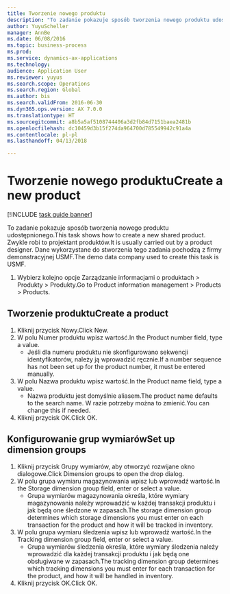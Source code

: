 ```yaml
--- 
title: Tworzenie nowego produktu
description: "To zadanie pokazuje sposób tworzenia nowego produktu udostępnionego."
author: YuyuScheller
manager: AnnBe
ms.date: 06/08/2016
ms.topic: business-process
ms.prod: 
ms.service: dynamics-ax-applications
ms.technology: 
audience: Application User
ms.reviewer: yuyus
ms.search.scope: Operations
ms.search.region: Global
ms.author: bis
ms.search.validFrom: 2016-06-30
ms.dyn365.ops.version: AX 7.0.0
ms.translationtype: HT
ms.sourcegitcommit: a8b5a5af5108744406a3d2fb84d7151baea2481b
ms.openlocfilehash: dc10459d3b15f274da964700d785549942c91a4a
ms.contentlocale: pl-pl
ms.lasthandoff: 04/13/2018

---
```

# <a name="create-a-new-product"></a><span data-ttu-id="af54e-103">Tworzenie nowego produktu</span><span class="sxs-lookup"><span data-stu-id="af54e-103">Create a new product</span></span>

[!INCLUDE [task guide banner](../../includes/task-guide-banner.md)]

<span data-ttu-id="af54e-104">To zadanie pokazuje sposób tworzenia nowego produktu udostępnionego.</span><span class="sxs-lookup"><span data-stu-id="af54e-104">This task shows how to create a new shared product.</span></span> <span data-ttu-id="af54e-105">Zwykle robi to projektant produktów.</span><span class="sxs-lookup"><span data-stu-id="af54e-105">It is usually carried out by a product designer.</span></span> <span data-ttu-id="af54e-106">Dane wykorzystane do stworzenia tego zadania pochodzą z firmy demonstracyjnej USMF.</span><span class="sxs-lookup"><span data-stu-id="af54e-106">The demo data company used to create this task is USMF.</span></span>

1. <span data-ttu-id="af54e-107">Wybierz kolejno opcje Zarządzanie informacjami o produktach > Produkty > Produkty.</span><span class="sxs-lookup"><span data-stu-id="af54e-107">Go to Product information management > Products > Products.</span></span>

## <a name="create-a-product"></a><span data-ttu-id="af54e-108">Tworzenie produktu</span><span class="sxs-lookup"><span data-stu-id="af54e-108">Create a product</span></span>
1. <span data-ttu-id="af54e-109">Kliknij przycisk Nowy.</span><span class="sxs-lookup"><span data-stu-id="af54e-109">Click New.</span></span>
2. <span data-ttu-id="af54e-110">W polu Numer produktu wpisz wartość.</span><span class="sxs-lookup"><span data-stu-id="af54e-110">In the Product number field, type a value.</span></span>
    * <span data-ttu-id="af54e-111">Jeśli dla numeru produktu nie skonfigurowano sekwencji identyfikatorów, należy ją wprowadzić ręcznie.</span><span class="sxs-lookup"><span data-stu-id="af54e-111">If a number sequence has not been set up for the product number, it must be entered manually.</span></span>  
3. <span data-ttu-id="af54e-112">W polu Nazwa produktu wpisz wartość.</span><span class="sxs-lookup"><span data-stu-id="af54e-112">In the Product name field, type a value.</span></span>
    * <span data-ttu-id="af54e-113">Nazwa produktu jest domyślnie aliasem.</span><span class="sxs-lookup"><span data-stu-id="af54e-113">The product name defaults to the search name.</span></span> <span data-ttu-id="af54e-114">W razie potrzeby można to zmienić.</span><span class="sxs-lookup"><span data-stu-id="af54e-114">You can change this if needed.</span></span>  
4. <span data-ttu-id="af54e-115">Kliknij przycisk OK.</span><span class="sxs-lookup"><span data-stu-id="af54e-115">Click OK.</span></span>

## <a name="set-up-dimension-groups"></a><span data-ttu-id="af54e-116">Konfigurowanie grup wymiarów</span><span class="sxs-lookup"><span data-stu-id="af54e-116">Set up dimension groups</span></span>
1. <span data-ttu-id="af54e-117">Kliknij przycisk Grupy wymiarów, aby otworzyć rozwijane okno dialogowe.</span><span class="sxs-lookup"><span data-stu-id="af54e-117">Click Dimension groups to open the drop dialog.</span></span>
2. <span data-ttu-id="af54e-118">W polu grupa wymiaru magazynowania wpisz lub wprowadź wartość.</span><span class="sxs-lookup"><span data-stu-id="af54e-118">In the Storage dimension group field, enter or select a value.</span></span>
    * <span data-ttu-id="af54e-119">Grupa wymiarów magazynowania określa, które wymiary magazynowania należy wprowadzić w każdej transakcji produktu i jak będą one śledzone w zapasach.</span><span class="sxs-lookup"><span data-stu-id="af54e-119">The storage dimension group determines which storage dimensions you must enter on each transaction for the product and how it will be tracked in inventory.</span></span>  
3. <span data-ttu-id="af54e-120">W polu grupa wymiaru śledzenia wpisz lub wprowadź wartość.</span><span class="sxs-lookup"><span data-stu-id="af54e-120">In the Tracking dimension group field, enter or select a value.</span></span>
    * <span data-ttu-id="af54e-121">Grupa wymiarów śledzenia określa, które wymiary śledzenia należy wprowadzić dla każdej transakcji produktu i jak będą one obsługiwane w zapasach.</span><span class="sxs-lookup"><span data-stu-id="af54e-121">The tracking dimension group determines which tracking dimensions you must enter for each transaction for the product, and how it will be handled in inventory.</span></span>  
4. <span data-ttu-id="af54e-122">Kliknij przycisk OK.</span><span class="sxs-lookup"><span data-stu-id="af54e-122">Click OK.</span></span>


